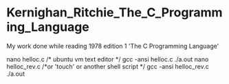 # Kernighan_Ritchie_The_C_Programming_Language
My work done while reading 1978 edition 1 'The C Programming Language'

nano helloc.c /* ubuntu vm text editor */
gcc -ansi helloc.c
./a.out
nano helloc_rev.c /*or 'touch' or another shell script */
gcc -ansi helloc_rev.c
./a.out
